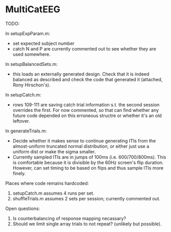 # MultiCatEEG


TODO:

In setupExpParam.m:
- set expected subject number
- catch N and P are currently commented out to see whether they are used somewhere. 

In setupBalancedSets.m:
- this loads an externally generated design. Check that it is indeed balanced as described and check the code that generated it (attached, Rony Hirschon's).

In setupCatch.m:
- rows 109-111 are saving catch trial information s.t. the second session overrides the first. For now commented, so that can find whether any future code depended on this erroneous structre or whether it's an old leftover. 

In generateTrials.m:
- Decide whether it makes sense to continue generating ITIs from the almost-uniform truncated normal distribution, or either just use a uniform dist or make the sigma smaller.
- Currently sampled ITIs are in jumps of 100ms (i.e. 600/700/800ms). This is comfortable because it is divisible by the 60Hz screen's flip duration. However, can set timing to be based on flips and thus sample ITIs more finely. 


Places where code remains hardcoded:
1. setupCatch.m assumes 4 runs per set.
2. shuffleTrials.m assumes 2 sets per session; currently commented out.


Open questions:
1. Is counterbalancing of response mapping necassary?
2. Should we limit single array trials to not repeat? (unlikely but possible). 
